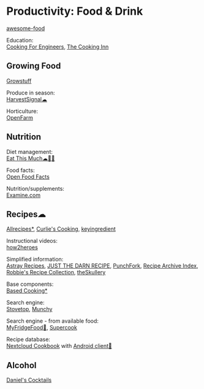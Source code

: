 # Productivity: Food & Drink

[awesome-food](https://github.com/jzarca01/awesome-food)

Education:  
[Cooking For Engineers](https://www.cookingforengineers.com/),
[The Cooking Inn](https://www.thecookinginn.com/)

## Growing Food

[Growstuff](https://www.growstuff.org/)

Produce in season:  
[HarvestSignal☁](https://harvestsignal.com/)

Horticulture:  
[OpenFarm](https://openfarm.cc/)

## Nutrition

Diet management:  
[Eat This Much☁🍎🤖](https://www.eatthismuch.com/)

Food facts:  
[Open Food Facts](https://openfoodfacts.org)

Nutrition/supplements:  
[Examine.com](https://examine.com/)

## Recipes☁

[Allrecipes*](https://www.allrecipes.com/),
[Curlie's Cooking](https://curlie.org/en/Home/Cooking/),
[keyingredient](https://www.keyingredient.com/)

Instructional videos:  
[how2heroes](http://how2heroes.com/)

Simplified information:  
[Astray Recipes](https://www.astray.com/recipes/),
[JUST THE DARN RECIPE](https://justthedarnrecipe.com/),
[PunchFork](https://www.punchfork.com/),
[Recipe Archive Index](https://www.cs.cmu.edu/~mjw/recipes/),
[Robbie's Recipe Collection](https://recipes.robbiehaf.com/),
[theSkullery](https://theskullery.net/)

Base components:  
[Based Cooking*](https://based.cooking/)

Search engine:  
[Stovetop](https://stovetop.app/),
[Munchy](https://joinmunchy.com/)

Search engine - from available food:  
[MyFridgeFood🤖](https://myfridgefood.com/),
[Supercook](https://www.supercook.com/)

Recipe database:  
[Nextcloud Cookbook](https://apps.nextcloud.com/apps/cookbook) with [Android client🤖](https://lneugebauer.github.io/nextcloud-cookbook/)

## Alcohol

[Daniel's Cocktails](https://www.cocktailsdrinkrecipes.com/cocktail-lists/a-z-cocktail-list.html)
